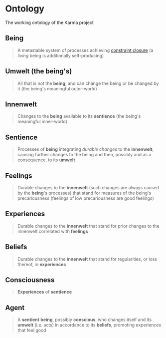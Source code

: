 # Ontology

The working ontology of the Karma project

## Being

> A metastable system of processes achieving [constraint closure](https://montevil.org/publications/articles/2015-mm-organisation-closure-constraints/) (a *living* being is additionally self-producing)

## Umwelt (the being's)

> All that is not the **being**, and can change the being or be changed by it (the being's meaningful outer-world)

## Innenwelt

> Changes to the **being** available to its **sentience** (the being's meaningful inner-world)

## Sentience

> Processes of **being** integrating *durable changes* to the **innenwelt**, causing further changes to the being and then, possibly and as a consequence, to its **umwelt**

## Feelings

> Durable changes to the **innenwelt** (such changes are always caused by the **being**'s processes) that stand for measures of the being's precariousness (feelings of low precariousness are good feelings)

## Experiences

> Durable changes to the **innenwelt** that stand for prior changes to the innenwelt correlated with **feelings**

## Beliefs

> Durable changes to the **innenwelt** that stand for regularities, or loss thereof, in **experiences**

## Consciousness

> **Experiences** of **sentience**

## Agent

> A **sentient** **being**, possibly **conscious**, who changes itself and its **umwelt** (i.e. acts) in accordance to its **beliefs**, promoting experiences that feel good